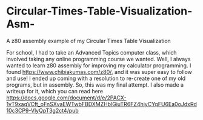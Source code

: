 # Circular-Times-Table-Visualization-Asm-
A z80 assembly example of my Circular Times Table Visualization

For school, I had to take an Advanced Topics computer class, which involved taking any online programming course we wanted. Well, I always wanted to learn z80 assembly for improving my calculator programming. I found https://www.chibiakumas.com/z80/, and it was super easy to follow and use! I ended up coming with a resolution to re-create one of my old programs, but in assembly. So, this was my final attempt. I also made a writeup for it, which you can read here https://docs.google.com/document/d/e/2PACX-1vT9xaqVCft_oFnSXvaEWTwbFBDXMZHblGiuTR6FZ4hiyCYqFU6Ea0oJdxRd10c3CP9-VlyQpT3g2ct4/pub
